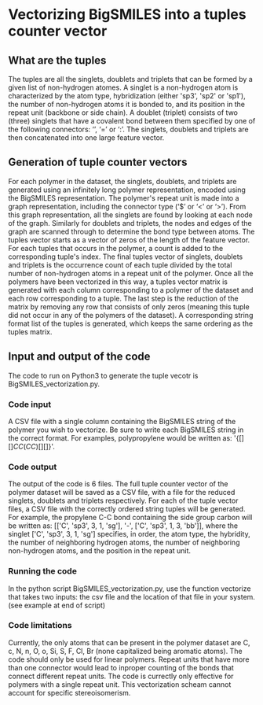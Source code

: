 # Vectorizing BigSMILES into a tuples counter vector

## What are the tuples

The tuples are all the singlets, doublets and triplets that can be formed by a given list of non-hydrogen atomes.
A singlet is a non-hydrogen atom is characterized by the atom type, hybridization (either 'sp3', 'sp2' or 'sp1'), the number of non-hydrogen atoms it is bonded to, and its position in the repeat unit (backbone or side chain). 
A doublet (triplet) consists of two (three) singlets that have a covalent bond between them specified by one of the following connectors: ‘’, ‘=’ or ‘:’. The singlets, doublets and triplets are then concatenated into one large feature vector.

## Generation of tuple counter vectors

For each polymer in the dataset, the singlets, doublets, and triplets are generated using an infinitely long polymer representation, encoded using the BigSMILES representation. The polymer's repeat unit is made into a graph representation, including the connector type (‘$’ or ‘<’ or ‘>’). From this graph representation, all the singlets are found by looking at each node of the graph. Similarly for doublets and triplets, the nodes and edges of the graph are scanned through to determine the bond type between atoms. The tuples vector starts as a vector of zeros of the length of the feature vector. For each tuples that occurs in the polymer, a count is added to the corresponding tuple's index. The final tuples vector of singlets, doublets and triplets is the occurrence count of each tuple divided by the total number of non-hydrogen atoms in a repeat unit of the polymer. 
Once all the polymers have been vectorized in this way, a tuples vector matrix is generated with each column corresponding to a polymer of the dataset and each row corresponding to a tuple. The last step is the reduction of the matrix by removing any row that consists of only zeros (meaning this tuple did not occur in any of the polymers of the dataset). A corresponding string format list of the tuples is generated, which keeps the same ordering as the tuples matrix.

## Input and output of the code

The code to run on Python3 to generate the tuple vecotr is BigSMILES_vectorization.py.

### Code input

A CSV file with a single column containing the BigSMILES string of the polymer you wish to vectorize. 
Be sure to write each BigSMILES string in the correct format. For examples, polypropylene would be written as: '{[][$]CC(CC)[$][]}'.

### Code output

The output of the code is 6 files.
The full tuple counter vector of the polymer dataset will be saved as a CSV file, with a file for the reduced singlets, doublets and triplets respectively.
For each of the tuple vector files, a CSV file with the correctly ordered string tuples will be generated. For example, the propylene C-C bond containing the side group carbon will be written as: [['C', 'sp3', 3, 1, 'sg'], '-', ['C', 'sp3', 1, 3, 'bb']], where the singlet ['C', 'sp3', 3, 1, 'sg'] specifies, in order, the atom type, the hybridity, the number of neighboring hydrogen atoms, the number of neighboring non-hydrogen atoms, and the position in the repeat unit.

### Running the code

In the python script BigSMILES_vectorization.py, use the function vectorize that takes two inputs: the csv file and the location of that file in your system. (see example at end of script)

### Code limitations

Currently, the only atoms that can be present in the polymer dataset are C, c, N, n, O, o, Si, S, F, Cl, Br (none capitalized being aromatic atoms). 
The code should only be used for linear polymers. Repeat units that have more than one connector would lead to inproper counting of the bonds that connect different repeat units.
The code is currectly only effective for polymers with a single repeat unit.
This vectorization scheam cannot account for specific stereoisomerism.




